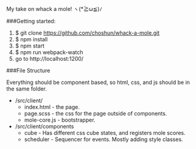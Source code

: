 My take on whack a mole! ヽ(*≧ω≦)ﾉ

###Getting started:

1. $ git clone https://github.com/choshun/whack-a-mole.git
2. $ npm install
3. $ npm start
4. $ npm run webpack-watch
5. go to http://localhost:1200/

###File Structure

Everything should be component based, so html, css, and js should be in the same folder.

* /src/client/
  * index.html - the page.
  * page.scss - the css for the page outside of components.
  * mole-core.js - bootstrapper.
* /src/client/components
  * cube - Has different css cube states, and registers mole scores.
  * scheduler - Sequencer for events. Mostly adding style classes.
